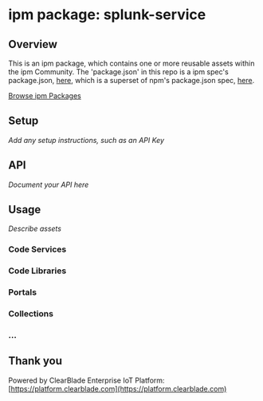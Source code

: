 
# ipm package: splunk-service

## Overview



This is an ipm package, which contains one or more reusable assets within the ipm Community. The 'package.json' in this repo is a ipm spec's package.json, [here](https://docs.clearblade.com/v/3/6-ipm/spec), which is a superset of npm's package.json spec, [here](https://docs.npmjs.com/files/package.json).

[Browse ipm Packages](https://ipm.clearblade.com)

## Setup

_Add any setup instructions, such as an API Key_

## API

_Document your API here_

## Usage

_Describe assets_

### Code Services

### Code Libraries

### Portals

### Collections

### ...

## Thank you

Powered by ClearBlade Enterprise IoT Platform: [https://platform.clearblade.com](https://platform.clearblade.com)
